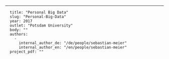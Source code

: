 ---
      title: "Personal Big Data"
      slug: "Personal-Big-Data"
      year: 2017
      outlet: "Potsdam University"
      body: ""
      authors:
        - 
          internal_author_de: "/de/people/sebastian-meier"
          internal_author_en: "/en/people/sebastian-meier"
      project_pdf: ""
      